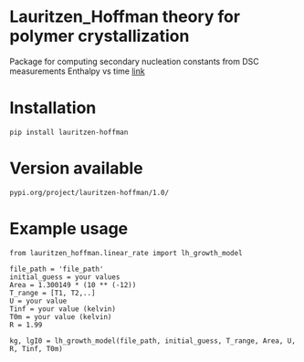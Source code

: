 # Lauritzen_Hoffman theory for polymer crystallization

Package for computing secondary nucleation constants from DSC measurements Enthalpy vs time
[link](https://nvlpubs.nist.gov/nistpubs/jres/64A/jresv64An1p73_A1b.pdf)
# Installation
```
pip install lauritzen-hoffman

```
# Version available 
```
pypi.org/project/lauritzen-hoffman/1.0/

```
# Example usage
```
from lauritzen_hoffman.linear_rate import lh_growth_model

file_path = 'file_path'
initial_guess = your values 
Area = 1.300149 * (10 ** (-12))
T_range = [T1, T2,..]
U = your value
Tinf = your value (kelvin)
T0m = your value (kelvin)
R = 1.99

kg, lgI0 = lh_growth_model(file_path, initial_guess, T_range, Area, U, R, Tinf, T0m)

